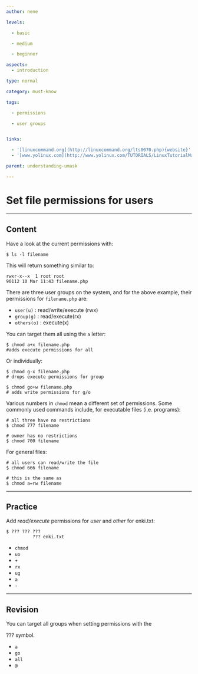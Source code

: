 ```yaml
---
author: nene

levels:

  - basic

  - medium

  - beginner

aspects:
  - introduction

type: normal

category: must-know

tags:

  - permissions

  - user groups


links:

  - '[linuxcommand.org](http://linuxcommand.org/lts0070.php){website}'
  - '[www.yolinux.com](http://www.yolinux.com/TUTORIALS/LinuxTutorialManagingGroups.html){website}'

parent: understanding-umask

---
```


# Set file permissions for users

---
## Content

Have a look at the current permissions with:
```
$ ls -l filename
```
This will return something similar to: 
```
rwxr-x--x  1 root root
90112 10 Mar 11:43 filename.php
```
There are three user groups on the system, and for the above example, their permissions for `filename.php` are:
- `user(u)` : read/write/execute (rwx)
- `group(g)` : read/execute(rx)
- `others(o)` : execute(x)

 
You can target them all using the `a` letter:
```
$ chmod a+x filename.php
#adds execute permissions for all

```
Or individually:
```
$ chmod g-x filename.php
# drops execute permissions for group

$ chmod go+w filename.php
# adds write permissions for g/o
```

Various numbers in `chmod` mean a different set of permissions. Some commonly used commands include, for executable files (i.e. programs):
```
# all three have no restrictions
$ chmod 777 filename

# owner has no restrictions
$ chmod 700 filename
```
For general files:
```
# all users can read/write the file
$ chmod 666 filename

# this is the same as
$ chmod a=rw filename
```

---
## Practice

Add *read/execute* permissions for *user* and *other* for enki.txt: 
```
$ ??? ??? ??? 
          ??? enki.txt
```

* `chmod`
* `uo`
* `+`
* `rx`
* `ug`
* `a`
* `-`

---
## Revision

You can target all groups when setting permissions with the 

??? symbol. 

* `a` 
* `go` 
* `all` 
* `@`

 
